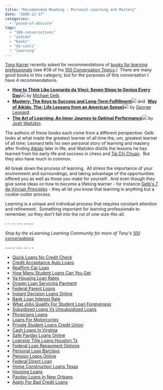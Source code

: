 ```yaml
---
title: "Recommended Reading - Personal Learning and Mastery"
date: "2008-12-17"
categories: 
  - "pound-of-obscure"
tags: 
  - "100-conversations"
  - "aikido"
  - "books"
  - "da-vinci"
  - "learning"
---
```


[Tony Karrer](http://www.blogger.com/profile/15408035995182843336) recently asked for recommendations of [books for learning professionals](http://www.elearninglearning.com/book) (see #38 of his [100 Conversation Topics](http://elearningtech.blogspot.com/2008/12/100-conversation-topics.html).)  There are many good books in this category, but for the purposes of this conversation I have 4 recommendations.

- **[How to Think Like Leonardo da Vinci: Seven Steps to Genius Every Day](http://www.amazon.com/gp/product/0440508274?ie=UTF8&tag=gbrettmiller-20&linkCode=as2&camp=1789&creative=9325&creativeASIN=0440508274)![](http://www.assoc-amazon.com/e/ir?t=gbrettmiller-20&l=as2&o=1&a=0440508274)** by [Michael Gelb](http://www.michaelgelb.com/).
- **[Mastery: The Keys to Success and Long-Term Fulfillment](http://www.amazon.com/gp/product/0452267560?ie=UTF8&tag=gbrettmiller-20&linkCode=as2&camp=1789&creative=9325&creativeASIN=0452267560)![](http://www.assoc-amazon.com/e/ir?t=gbrettmiller-20&l=as2&o=1&a=0452267560)** and  **[Way of Aikido, The: Life Lessons from an American Sensei](http://www.amazon.com/gp/product/0452279720?ie=UTF8&tag=gbrettmiller-20&linkCode=as2&camp=1789&creative=9325&creativeASIN=0452279720)![](http://www.assoc-amazon.com/e/ir?t=gbrettmiller-20&l=as2&o=1&a=0452279720)** by [George Leonard](http://www.enlightennext.org/magazine/bios/george-leonard.asp).
- **[The Art of Learning: An Inner Journey to Optimal Performance](http://www.amazon.com/gp/product/0743277465?ie=UTF8&tag=gbrettmiller-20&linkCode=as2&camp=1789&creative=9325&creativeASIN=0743277465)![](http://www.assoc-amazon.com/e/ir?t=gbrettmiller-20&l=as2&o=1&a=0743277465)** by [Josh Waitzkin](http://www.joshwaitzkin.com).

The authors of these books each come from a different perspective: Gelb looks at what made the greatest learner of all time the, um, greatest learner of all time; Leonard tells his own personal story of learning and mastery after finding [Aikido](http://en.wikipedia.org/wiki/Aikido) later in life; and Waitzkin distills the lessons he has learned from his early life and success in chess and [Tai Chi Chuan](http://en.wikipedia.org/wiki/Tai_chi).  But they also have much in common.

All break down the process of learning.  All stress the importance of your environment and surroundings, and taking advantage of the opportunities offered you as well as those you make for yourself.  And even though they give some ideas on how to become a lifelong learner - for instance [Gelb's 7 da Vincian Principles](http://www.michaelgelb.com/ArticlesDefault.php?art=davinci_retrofitted_article) - they all let you know that learning is anything but a cookie-cutter process.

Learning is a unique and individual process that requires constant attention and refinement.  Something important for learning professionals to remember, so they don't fall into the rut of one-size-fits-all.

\- - -- --- -----

_Stop by the eLearning Learning Community for more of Tony's_ [_100 conversations_](http://www.elearninglearning.com/100-conversations)_._

\----- --- -- - -

- [Quick Loans No Credit Check](http://usasportgroup.com/?Quick-Loans-No-Credit-Check)
- [Credit Acceptance Auto Loans](http://usasportgroup.com/?Credit-Acceptance-Auto-Loans)
- [Reaffirm Car Loan](http://www.amarysia.gr/?Reaffirm-Car-Loan)
- [How Many Student Loans Can You Get](http://www.consejocafe.org/?How-Many-Student-Loans-Can-You-Get)
- [Va Housing Loan Rates](http://www.consejocafe.org/?Va-Housing-Loan-Rates)
- [Ocwen Loan Servicing Payment](http://usasportgroup.com/?Ocwen-Loan-Servicing-Payment)
- [Federal Parent Loans](http://www.amarysia.gr/?Federal-Parent-Loans)
- [Instant Decision Loans Online](http://www.consejocafe.org/?Instant-Decision-Loans-Online)
- [Bank Loan Interest Rate](http://www.franklinny.org/?Bank-Loan-Interest-Rate)
- [What Jobs Qualify For Student Loan Forgiveness](http://usasportgroup.com/?What-Jobs-Qualify-For-Student-Loan-Forgiveness)
- [Subsidized Loans Vs Unsubsidized Loans](http://www.mariebo.org/?Subsidized-Loans-Vs-Unsubsidized-Loans)
- [Physicians Loans](http://www.franklinny.org/?Physicians-Loans)
- [Loans For Motorcycles](http://www.consejocafe.org/?Loans-For-Motorcycles)
- [Private Student Loans Credit Union](http://www.mariebo.org/?Private-Student-Loans-Credit-Union)
- [Cash Loans In Virginia](http://www.mariebo.org/?Cash-Loans-In-Virginia)
- [Safe Payday Loans Online](http://usasportgroup.com/?Safe-Payday-Loans-Online)
- [Loanstar Title Loans Houston Tx](http://www.mariebo.org/?Loanstar-Title-Loans-Houston-Tx)
- [Federal Loan Repayment Options](http://www.consejocafe.org/?Federal-Loan-Repayment-Options)
- [Personal Loan Barclays](http://www.franklinny.org/?Personal-Loan-Barclays)
- [Pension Loans Online](http://www.consejocafe.org/?Pension-Loans-Online)
- [Federal Direct Loan](http://www.consejocafe.org/?Federal-Direct-Loan)
- [Home Construction Loans Texas](http://www.mariebo.org/?Home-Construction-Loans-Texas)
- [Housing Loans](http://usasportgroup.com/?Housing-Loans)
- [Payday Loans In New Orleans](http://usasportgroup.com/?Payday-Loans-In-New-Orleans)
- [Apply For Bad Credit Loans](http://gbbkolejka.pl/?Apply-For-Bad-Credit-Loans)
